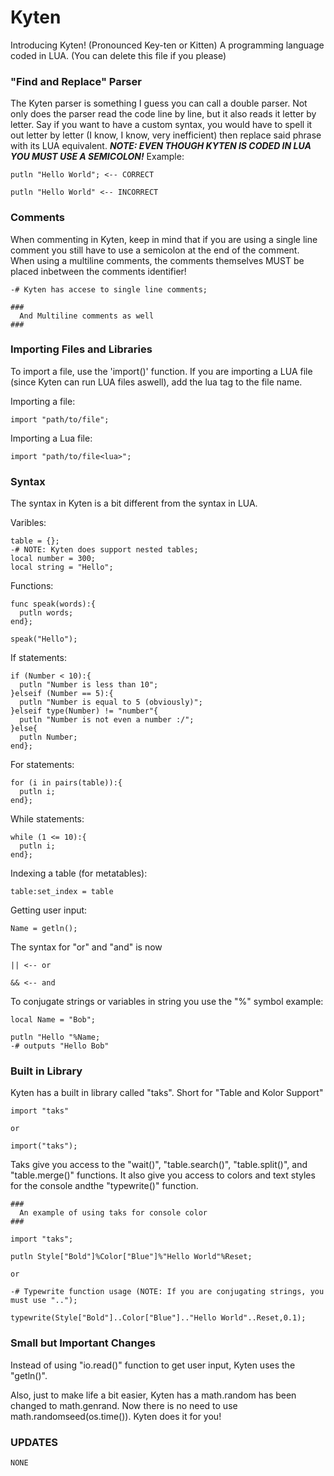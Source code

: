 # Kyten
Introducing Kyten! (Pronounced Key-ten or Kitten) A programming language coded in LUA. (You can delete this file if you please)

### "Find and Replace" Parser
The Kyten parser is something I guess you can call a double parser. Not only does the parser read the code line by line, but it also reads it letter by letter. Say if you want to have a custom syntax, you would have to spell it out letter by letter (I know, I know, very inefficient) then replace said phrase with its LUA equivalent. ***NOTE: EVEN THOUGH KYTEN IS CODED IN LUA YOU MUST USE A SEMICOLON!*** Example:
```ky
putln "Hello World"; <-- CORRECT

putln "Hello World" <-- INCORRECT
```

### Comments
When commenting in Kyten, keep in mind that if you are using a single line comment you still have to use a semicolon at the end of the comment. When using a multiline comments, the comments themselves MUST be placed inbetween the comments identifier!
```ky
-# Kyten has accese to single line comments;

###
  And Multiline comments as well
###
```

### Importing Files and Libraries
To import a file, use the 'import()' function. If you are importing a LUA file (since Kyten can run LUA files aswell), add the lua tag to the file name. 

Importing a file:
```ky
import "path/to/file";
```
Importing a Lua file:
```ky
import "path/to/file<lua>";
```
### Syntax
The syntax in Kyten is a bit different from the syntax in LUA.

Varibles:
```ky
table = {}; 
-# NOTE: Kyten does support nested tables;
local number = 300;
local string = "Hello";
```

Functions:
```ky
func speak(words):{
  putln words;
end};

speak("Hello");
```
If statements:
```ky
if (Number < 10):{
  putln "Number is less than 10";
}elseif (Number == 5):{
  putln "Number is equal to 5 (obviously)";
}elseif type(Number) != "number"{
  putln "Number is not even a number :/";
}else{
  putln Number;
end};
```
For statements:
```ky
for (i in pairs(table)):{
  putln i;
end};
```
While statements:
```
while (1 <= 10):{
  putln i;
end};
```
Indexing a table (for metatables):
```ky
table:set_index = table
```
Getting user input:
```ky
Name = getln();
```

The syntax for "or" and "and" is now
```ky
|| <-- or

&& <-- and
```

To conjugate strings or variables in string you use the "%" symbol example:
```ky
local Name = "Bob";

putln "Hello "%Name;
-# outputs "Hello Bob"
```
### Built in Library
Kyten has a built in library called "taks". Short for "Table and Kolor Support"
```ky
import "taks"

or

import("taks");
```

Taks give you access to the "wait()", "table.search()", "table.split()", and "table.merge()" functions. It also give you access to colors and text styles for the console andthe "typewrite()" function.
```ky
###
  An example of using taks for console color
###

import "taks";

putln Style["Bold"]%Color["Blue"]%"Hello World"%Reset;

or

-# Typewrite function usage (NOTE: If you are conjugating strings, you must use "..");

typewrite(Style["Bold"]..Color["Blue"].."Hello World"..Reset,0.1);
```
### Small but Important Changes
Instead of using "io.read()" function to get user input, Kyten uses the "getln()".

Also, just to make life a bit easier, Kyten has a math.random has been changed to math.genrand. Now there is no need to use math.randomseed(os.time()). Kyten does it for you!

### UPDATES
```
NONE
```